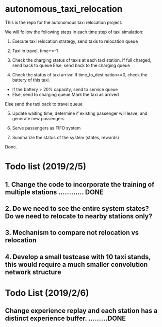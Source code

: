 # autonomous_taxi_relocation

This is the repo for the autonomous taxi relocation project.

We will follow the following steps in each time step of taxi simulation:

1. Execute taxi relocation strategy, send taxis to relocation queue

2. Taxi in travel, time+=-1

3. Check the charging status of taxis at each taxi station.
If full charged, send back to queue
Else, send back to the charging queue

4. Check the status of taxi arrival
If time_to_destination<=0, check the battery of this taxi.
  - If the battery > 20% capacity, send to service queue
  - Else, send to charging queue
  Mark the taxi as arrived

Else send the taxi back to travel queue

5. Update waiting time, determine if existing passenger will leave, and generate new passengers

6. Serve passengers as FIFO system

7. Summarize the status of the system (states, rewards)


Done. 

# Todo list (2019/2/5)
## 1. Change the code to incorporate the training of multiple stations ............ DONE
## 2. Do we need to see the entire system states? Do we need to relocate to nearby stations only?
## 3. Mechanism to compare not relocation vs relocation
## 4. Develop a small testcase with 10 taxi stands, this would require a much smaller convolution network structure

# Todo List (2019/2/6)
## Change experience replay and each station has a distinct experience buffer. .........DONE


